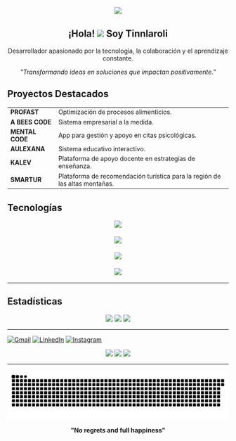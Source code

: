 <p align="center">
  <img src="https://readme-typing-svg.demolab.com/?lines=Hello%20There,%20soy%20Tinnlaroli;Apasionado%20del%20Software;Siempre%20aprendiendo%20y%20creciendo;&font=Fira%20Code&center=true&width=500&height=45&color=00FFFF&vCenter=true&pause=1000&size=25" />
</p>




<h2 align="center">¡Hola! <img src="https://media.giphy.com/media/VgCDAzcKvsR6OM0uWg/giphy.gif" width="50"> Soy <b>Tinnlaroli</b></h2>
<p align="center">Desarrollador apasionado por la tecnología, la colaboración y el aprendizaje constante.</p>
<p align="center"><i>"Transformando ideas en soluciones que impactan positivamente."</i></p>


##  Proyectos Destacados


<table>
  <tr>
    <td><b>PROFAST</b></td>
    <td>Optimización de procesos alimenticios.</td>
  </tr>
  <tr>
    <td><b>A BEES CODE</b></td>
    <td>Sistema empresarial a la medida.</td>
  </tr>
  <tr>
    <td><b>MENTAL CODE</b></td>
    <td>App para gestión y apoyo en citas psicológicas.</td>
  </tr>
  <tr>
    <td><b>AULEXANA</b></td>
    <td>Sistema educativo interactivo.</td>
  </tr>
  <tr>
    <td><b>KALEV</b></td>
    <td>Plataforma de apoyo docente en estrategias de enseñanza.</td>
  </tr>
  <tr>
    <td><b>SMARTUR</b></td>
    <td>Plataforma de recomendación turística para la región de las altas montañas.</td>
  </tr>
</table>

##  Tecnologías


<div align="center">
  
  <img src="https://skillicons.dev/icons?i=html,css,javascript,react,angular,tailwind" />
  <br><br>
  
  <img src="https://skillicons.dev/icons?i=nodejs,express,php" />
  <br><br>
  
  <img src="https://skillicons.dev/icons?i=mysql,postgresql,mongodb" />
  <br><br>
  
  <img src="https://skillicons.dev/icons?i=linux,arch,ubuntu,git,github,postman" />
</div>


---




## Estadísticas 

<p align="center">
  <img src="https://github-readme-stats.vercel.app/api?username=tinnlaroli&theme=radical&count_private=true&hide_border=true&line_height=20" />
  <img src="https://github-readme-stats.vercel.app/api/top-langs/?username=tinnlaroli&layout=compact&theme=radical&count_private=true&hide_border=true" />
  <img src="https://github-profile-trophy.vercel.app/?username=tinnlaroli&theme=radical&count_private=true&hide_border=true&column=9" />
</p>

---

<p align="center"> 

  <a href="mailto:martinlaraolivares@gmail.com"><img src="https://img.shields.io/badge/-Gmail-D14836?style=for-the-badge&logo=gmail&logoColor=white" alt="Gmail"/></a>
  <a href="https://www.linkedin.com/in/martin-lara-olivares-9b46b1213/"><img src="https://img.shields.io/badge/-LinkedIn-0e76a8?style=for-the-badge&logo=linkedin&logoColor=white" alt="LinkedIn"/></a>
  <a href="https://www.instagram.com/tinnlaroli/"><img src="https://img.shields.io/badge/-Instagram-E1306C?style=for-the-badge&logo=instagram&logoColor=white" alt="Instagram"/></a>
</p>
<p align="center">
  <img src="https://img.shields.io/badge/Español-green?style=for-the-badge">
  <img src="https://img.shields.io/badge/Inglés-yellow?style=for-the-badge">
  <img src="https://img.shields.io/badge/Francés-yellow?style=for-the-badge">
</p>

---
<div align="center">
  <img src="https://github.com/tinnlaroli/tinnlaroli/blob/output/github-contribution-grid-snake-dark.svg" alt="snake gif">
</div>

<p align="center"><b>"No regrets and full happiness"</b></p>

